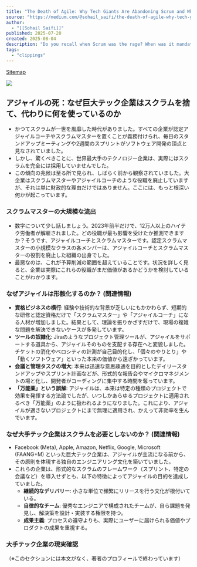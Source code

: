 ```yaml
---
title: "The Death of Agile: Why Tech Giants Are Abandoning Scrum and What They Use Instead"
source: "https://medium.com/@sohail_saifi/the-death-of-agile-why-tech-giants-are-abandoning-scrum-and-what-they-use-instead-f92f6e1efcb2"
author:
  - "[[Sohail Saifi]]"
published: 2025-07-20
created: 2025-08-04
description: "Do you recall when Scrum was the rage? When was it mandatory for all businesses to have certified Agile Coaches and Scrum Masters? When were daily standups and two-week sprints considered the…"
tags:
  - "clippings"
---
```

[Sitemap](https://medium.com/sitemap/sitemap.xml)

![](https://miro.medium.com/v2/resize:fit:1028/0*l5BldckUYl-bubon)

## アジャイルの死：なぜ巨大テック企業はスクラムを捨て、代わりに何を使っているのか

* かつてスクラムが一世を風靡した時代がありました。すべての企業が認定アジャイルコーチやスクラムマスターを置くことが義務付けられ、毎日のスタンドアップミーティングや2週間のスプリントがソフトウェア開発の頂点と見なされていました。
* しかし、驚くべきことに、世界最大手のテクノロジー企業は、実際にはスクラムを完全には採用していませんでした。
* この傾向の兆候は至る所で見られ、しばらく前から観察されていました。大企業はスクラムマスターやアジャイルコーチのような役職を廃止していますが、それは単に財政的な理由だけではありません。ここには、もっと根深い何かが起こっています。

### スクラムマスターの大規模な流出

* 数字について少し話しましょう。2023年前半だけで、12万人以上のハイテク労働者が解雇されました。どの役職が最も影響を受けたか推測できますか？そうです、アジャイルコーチとスクラムマスターです。認定スクラムマスターの小規模なクラスの各メンバーは、アジャイルコーチとスクラムマスターの役割を廃止した組織の出身でした。
* 最悪なのは、これが予算削減の範囲を超えていることです。状況を詳しく見ると、企業は実際にこれらの役職がまだ価値があるかどうかを検討していることがわかります。

### なぜアジャイルは形骸化するのか？ (関連情報)

* **資格ビジネスの横行**: 経験や技術的な背景が乏しいにもかかわらず、短期的な研修と認定資格だけで「スクラムマスター」や「アジャイルコーチ」になる人材が増加しました。結果として、理論を振りかざすだけで、現場の複雑な問題を解決できないケースが多発しています。
* **ツールの奴隷化**: Jiraのようなプロジェクト管理ツールが、アジャイルをサポートする道具から、アジャイルそのものを支配する存在へと変貌しました。チケットの消化やベロシティの計測が自己目的化し、「個々のやりとり」や「動くソフトウェア」といった本来の価値から遠ざかっています。
* **会議と管理タスクの増大**: 本来は迅速な意思疎通を目的としたデイリースタンドアップやスプリント計画などが、形式的な報告会やマイクロマネジメントの場と化し、開発者がコーディングに集中する時間を奪っています。
* **「万能薬」という誤解**: アジャイルは、本来は特定の種類のプロジェクトで効果を発揮する方法論でしたが、いつしかあらゆるプロジェクトに適用されるべき「万能薬」のように扱われるようになりました。これにより、アジャイルが適さないプロジェクトにまで無理に適用され、かえって非効率を生んでいます。

### なぜ大手テック企業はスクラムを必要としないのか？ (関連情報)

* Facebook (Meta), Apple, Amazon, Netflix, Google, Microsoft (FAANG+M) といった巨大テック企業は、アジャイルが主流になる前から、その原則を体現する独自のエンジニアリング文化を築いていました。
* これらの企業は、形式的なスクラムのフレームワーク（スプリント、特定の会議など）を導入せずとも、以下の特徴によってアジャイルの目的を達成していました。
  * **継続的なデリバリー**: 小さな単位で頻繁にリリースを行う文化が根付いている。
  * **自律的なチーム**: 優秀なエンジニアで構成されたチームが、自ら課題を発見し、解決策を設計・実装する権限を持つ。
  * **成果主義**: プロセスの遵守よりも、実際にユーザーに届けられる価値やプロダクトの成果を重視する。

### 大手テック企業の現実確認

（※このセクションには本文がなく、著者のプロフィールで終わっています）
